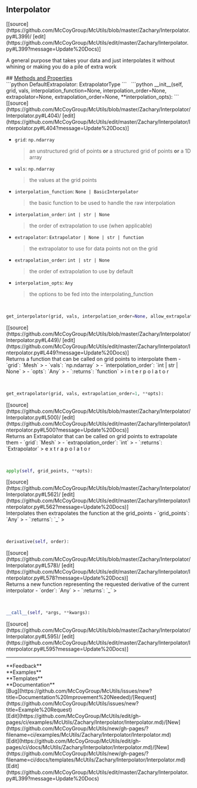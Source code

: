## <a id="McUtils.Zachary.Interpolator.Interpolator">Interpolator</a> 

<div class="docs-source-link" markdown="1">
[[source](https://github.com/McCoyGroup/McUtils/blob/master/Zachary/Interpolator.py#L399)/
[edit](https://github.com/McCoyGroup/McUtils/edit/master/Zachary/Interpolator.py#L399?message=Update%20Docs)]
</div>

A general purpose that takes your data and just interpolates it without whining or making you do a pile of extra work







<div class="collapsible-section">
 <div class="collapsible-section collapsible-section-header" markdown="1">
## <a class="collapse-link" data-toggle="collapse" href="#methods" markdown="1"> Methods and Properties</a> <a class="float-right" data-toggle="collapse" href="#methods"><i class="fa fa-chevron-down"></i></a>
 </div>
 <div class="collapsible-section collapsible-section-body collapse show" id="methods" markdown="1">
 ```python
DefaultExtrapolator: ExtrapolatorType
```
<a id="McUtils.Zachary.Interpolator.Interpolator.__init__" class="docs-object-method">&nbsp;</a> 
```python
__init__(self, grid, vals, interpolation_function=None, interpolation_order=None, extrapolator=None, extrapolation_order=None, **interpolation_opts): 
```
<div class="docs-source-link" markdown="1">
[[source](https://github.com/McCoyGroup/McUtils/blob/master/Zachary/Interpolator/Interpolator.py#L404)/
[edit](https://github.com/McCoyGroup/McUtils/edit/master/Zachary/Interpolator/Interpolator.py#L404?message=Update%20Docs)]
</div>

  - `grid`: `np.ndarray`
    > an unstructured grid of points **or** a structured grid of points **or** a 1D array
  - `vals`: `np.ndarray`
    > the values at the grid points
  - `interpolation_function`: `None | BasicInterpolator`
    > the basic function to be used to handle the raw interpolation
  - `interpolation_order`: `int | str | None`
    > the order of extrapolation to use (when applicable)
  - `extrapolator`: `Extrapolator | None | str | function`
    > the extrapolator to use for data points not on the grid
  - `extrapolation_order`: `int | str | None`
    > the order of extrapolation to use by default
  - `interpolation_opts`: `Any`
    > the options to be fed into the interpolating_function


<a id="McUtils.Zachary.Interpolator.Interpolator.get_interpolator" class="docs-object-method">&nbsp;</a> 
```python
get_interpolator(grid, vals, interpolation_order=None, allow_extrapolation=True, **opts): 
```
<div class="docs-source-link" markdown="1">
[[source](https://github.com/McCoyGroup/McUtils/blob/master/Zachary/Interpolator/Interpolator.py#L449)/
[edit](https://github.com/McCoyGroup/McUtils/edit/master/Zachary/Interpolator/Interpolator.py#L449?message=Update%20Docs)]
</div>
Returns a function that can be called on grid points to interpolate them
  - `grid`: `Mesh`
    > 
  - `vals`: `np.ndarray`
    > 
  - `interpolation_order`: `int | str | None`
    > 
  - `opts`: `Any`
    > 
  - `:returns`: `function`
    > i
n
t
e
r
p
o
l
a
t
o
r


<a id="McUtils.Zachary.Interpolator.Interpolator.get_extrapolator" class="docs-object-method">&nbsp;</a> 
```python
get_extrapolator(grid, vals, extrapolation_order=1, **opts): 
```
<div class="docs-source-link" markdown="1">
[[source](https://github.com/McCoyGroup/McUtils/blob/master/Zachary/Interpolator/Interpolator.py#L500)/
[edit](https://github.com/McCoyGroup/McUtils/edit/master/Zachary/Interpolator/Interpolator.py#L500?message=Update%20Docs)]
</div>
Returns an Extrapolator that can be called on grid points to extrapolate them
  - `grid`: `Mesh`
    > 
  - `extrapolation_order`: `int`
    > 
  - `:returns`: `Extrapolator`
    > e
x
t
r
a
p
o
l
a
t
o
r


<a id="McUtils.Zachary.Interpolator.Interpolator.apply" class="docs-object-method">&nbsp;</a> 
```python
apply(self, grid_points, **opts): 
```
<div class="docs-source-link" markdown="1">
[[source](https://github.com/McCoyGroup/McUtils/blob/master/Zachary/Interpolator/Interpolator.py#L562)/
[edit](https://github.com/McCoyGroup/McUtils/edit/master/Zachary/Interpolator/Interpolator.py#L562?message=Update%20Docs)]
</div>
Interpolates then extrapolates the function at the grid_points
  - `grid_points`: `Any`
    > 
  - `:returns`: `_`
    >


<a id="McUtils.Zachary.Interpolator.Interpolator.derivative" class="docs-object-method">&nbsp;</a> 
```python
derivative(self, order): 
```
<div class="docs-source-link" markdown="1">
[[source](https://github.com/McCoyGroup/McUtils/blob/master/Zachary/Interpolator/Interpolator.py#L578)/
[edit](https://github.com/McCoyGroup/McUtils/edit/master/Zachary/Interpolator/Interpolator.py#L578?message=Update%20Docs)]
</div>
Returns a new function representing the requested derivative
of the current interpolator
  - `order`: `Any`
    > 
  - `:returns`: `_`
    >


<a id="McUtils.Zachary.Interpolator.Interpolator.__call__" class="docs-object-method">&nbsp;</a> 
```python
__call__(self, *args, **kwargs): 
```
<div class="docs-source-link" markdown="1">
[[source](https://github.com/McCoyGroup/McUtils/blob/master/Zachary/Interpolator/Interpolator.py#L595)/
[edit](https://github.com/McCoyGroup/McUtils/edit/master/Zachary/Interpolator/Interpolator.py#L595?message=Update%20Docs)]
</div>
 </div>
</div>












---


<div markdown="1" class="text-secondary">
<div class="container">
  <div class="row">
   <div class="col" markdown="1">
**Feedback**   
</div>
   <div class="col" markdown="1">
**Examples**   
</div>
   <div class="col" markdown="1">
**Templates**   
</div>
   <div class="col" markdown="1">
**Documentation**   
</div>
   <div class="col" markdown="1">
   
</div>
   <div class="col" markdown="1">
   
</div>
   <div class="col" markdown="1">
   
</div>
</div>
  <div class="row">
   <div class="col" markdown="1">
[Bug](https://github.com/McCoyGroup/McUtils/issues/new?title=Documentation%20Improvement%20Needed)/[Request](https://github.com/McCoyGroup/McUtils/issues/new?title=Example%20Request)   
</div>
   <div class="col" markdown="1">
[Edit](https://github.com/McCoyGroup/McUtils/edit/gh-pages/ci/examples/McUtils/Zachary/Interpolator/Interpolator.md)/[New](https://github.com/McCoyGroup/McUtils/new/gh-pages/?filename=ci/examples/McUtils/Zachary/Interpolator/Interpolator.md)   
</div>
   <div class="col" markdown="1">
[Edit](https://github.com/McCoyGroup/McUtils/edit/gh-pages/ci/docs/McUtils/Zachary/Interpolator/Interpolator.md)/[New](https://github.com/McCoyGroup/McUtils/new/gh-pages/?filename=ci/docs/templates/McUtils/Zachary/Interpolator/Interpolator.md)   
</div>
   <div class="col" markdown="1">
[Edit](https://github.com/McCoyGroup/McUtils/edit/master/Zachary/Interpolator.py#L399?message=Update%20Docs)   
</div>
   <div class="col" markdown="1">
   
</div>
   <div class="col" markdown="1">
   
</div>
   <div class="col" markdown="1">
   
</div>
</div>
</div>
</div>